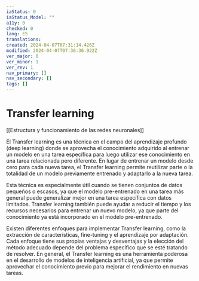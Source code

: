 ```yaml
---
iaStatus: 0
iaStatus_Model: ""
a11y: 0
checked: 0
lang: ES
translations: 
created: 2024-04-07T07:31:14.426Z
modified: 2024-04-07T07:36:36.922Z
ver_major: 0
ver_minor: 1
ver_rev: 1
nav_primary: []
nav_secondary: []
tags: []
---
```

# Transfer learning

[[Estructura y funcionamiento de las  redes neuronales]]

El Transfer learning es una técnica en el campo del aprendizaje profundo (deep learning) donde se aprovecha el conocimiento adquirido al entrenar un modelo en una tarea específica para luego utilizar ese conocimiento en una tarea relacionada pero diferente. En lugar de entrenar un modelo desde cero para cada nueva tarea, el Transfer learning permite reutilizar parte o la totalidad de un modelo previamente entrenado y adaptarlo a la nueva tarea.

Esta técnica es especialmente útil cuando se tienen conjuntos de datos pequeños o escasos, ya que el modelo pre-entrenado en una tarea más general puede generalizar mejor en una tarea específica con datos limitados. Transfer learning también puede ayudar a reducir el tiempo y los recursos necesarios para entrenar un nuevo modelo, ya que parte del conocimiento ya está incorporado en el modelo pre-entrenado.

Existen diferentes enfoques para implementar Transfer learning, como la extracción de características, fine-tuning y el aprendizaje por adaptación. Cada enfoque tiene sus propias ventajas y desventajas y la elección del método adecuado depende del problema específico que se esté tratando de resolver. En general, el Transfer learning es una herramienta poderosa en el desarrollo de modelos de inteligencia artificial, ya que permite aprovechar el conocimiento previo para mejorar el rendimiento en nuevas tareas.
